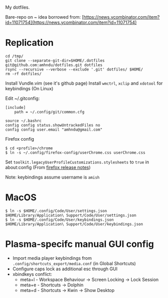 My dotfiles.

Bare-repo on ~ idea borrowed from: [https://news.ycombinator.com/item?id=11071754](https://news.ycombinator.com/item?id=11071754)

# Replication

```
cd /tmp/
git clone --separate-git-dir=$HOME/.dotfiles git@github.com:amhndu/dotfiles.git dotfiles
rsync --recursive --verbose --exclude '.git' dotfiles/ $HOME/
rm -rf dotfiles/

```

Install Vundle.vim (see it's github page)
Install `wmctrl`, `xclip` and `xdotool` for keybindings (On Linux)

Edit ~/.gitconfig:

```
[include]
    path = ~/.config/git/common.cfg

```

```
source ~/.bashrc
config config status.showUntrackedFiles no
config config user.email "amhndu@gmail.com"

```

Firefox config

```
$ cd <profile>/chrome
$ ln -s ~/.config/firefox-config/userChrome.css userChrome.css

```

Set `toolkit.legacyUserProfileCustomizations.stylesheets` to `true` in about:config (From [firefox release notes](https://www.mozilla.org/en-US/firefox/69.0/releasenotes/))

Note: keybindings assume username is `amish`

# MacOS

```
$ ln -s $HOME/.config/Code/User/settings.json $HOME/Library/Application\ Support/Code/User/settings.json
$ ln -s $HOME/.config/Code/User/keybindings.json $HOME/Library/Application\ Support/Code/User/keybindings.json
```

# Plasma-specifc manual GUI config

- Import media player keybindings from `.config/shortcuts_export/media.conf` (in Global Shortcuts)
- Configure caps lock as additional esc through GUI
- xbindkeys conflict:
    - meta+l - Workspace Behaviour -> Screen Locking -> Lock Session
    - meta+e - Shortcuts -> Dolphin
    - meta+d - Shortcuts -> Kwin -> Show Desktop
